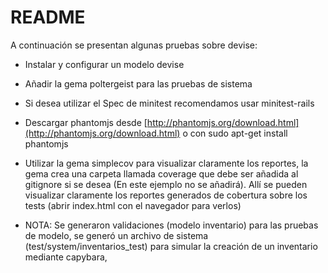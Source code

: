 # README

A continuación se presentan algunas pruebas sobre devise:
 * Instalar y configurar un modelo devise
 * Añadir la gema poltergeist para las pruebas de sistema
 * Si desea utilizar el Spec de minitest recomendamos usar minitest-rails
 * Descargar phantomjs desde [http://phantomjs.org/download.html](http://phantomjs.org/download.html) o con sudo apt-get install phantomjs
 * Utilizar la gema simplecov para visualizar claramente los reportes, la gema crea una carpeta llamada coverage que debe ser añadida al gitignore si se desea (En este ejemplo no se añadirá). Allí se pueden visualizar claramente los reportes generados de cobertura sobre los tests (abrir index.html con el navegador para verlos)

 * NOTA: Se generaron validaciones (modelo inventario) para las pruebas de modelo, se generó un archivo de sistema (test/system/inventarios_test) para simular la creación de un inventario mediante capybara,
